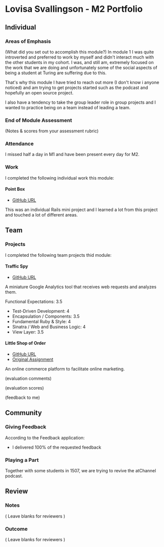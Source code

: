 # Lovisa Svallingson - M2 Portfolio

## Individual

### Areas of Emphasis

(What did you set out to accomplish this module?)
In module 1 I was quite introverted and preferred to work by myself and didn't
interact much with the other students in my cohort. I was, and still am, extremely
focused on the work that we are doing and unfortunately some of the social aspects
of being a student at Turing are suffering due to this.

That's why this module I have tried to reach out more (I don't know i anyone
noticed) and am trying to get projects started such as the podcast and hopefully
an open source project.

I also have a tendency to take the group leader role in group projects and I wanted
to practice being on a team instead of leading a team.

### End of Module Assessment

(Notes & scores from your assessment rubric)

### Attendance

I missed half a day in M1 and have been present every day for M2.

### Work

I completed the following individual work this module:

#### Point Box

* [GitHub URL](https://github.com/applegrain/point-box)

This was an individual Rails mini project and I learned a lot from this project
and touched a lot of different areas.

## Team

### Projects

I completed the following team projects thid module:

#### Traffic Spy

* [GitHub URL](https://github.com/applegrain/traffic-spy)

A miniature Google Analytics tool that receives web requests and analyzes them.

Functional Expectations: 3.5
  * Test-Driven Development: 4
  * Encapsulation / Components: 3.5
  * Fundamental Ruby & Style: 4
  * Sinatra / Web and Business Logic: 4
  * View Layer: 3.5

#### Little Shop of Order

* [GitHub URL](https://github.com/applegrain/dinners_ready)
* [Original Assignment](https://github.com/turingschool/curriculum/blob/master/source/projects/little_shop.markdown)

An online commerce platform to facilitate online marketing.

(evaluation comments)

(evaluation scores)

(feedback to me)

## Community

### Giving Feedback

According to the Feedback application:

* I delivered 100% of the requested feedback


### Playing a Part

Together with some students in 1507, we are trying to revive the atChannel podcast.

## Review

### Notes

( Leave blanks for reviewers )

### Outcome

( Leave blanks for reviewers )
